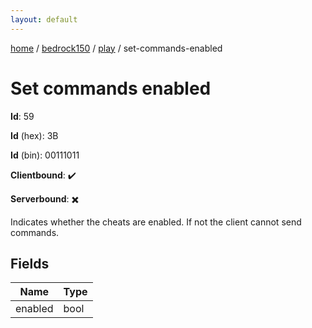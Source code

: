 ```yaml
---
layout: default
---
```


[home](/)  /  [bedrock150](/protocol/bedrock150)  /  [play](/protocol/bedrock150/play)  /  set-commands-enabled

# Set commands enabled

**Id**: 59

**Id** (hex): 3B

**Id** (bin): 00111011

**Clientbound**: ✔️

**Serverbound**: ✖️

Indicates whether the cheats are enabled. If not the client cannot send commands.

## Fields

Name | Type
---|---
enabled | bool

